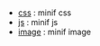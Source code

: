 #   
-   [css](https://github.com/jakubpawlowicz/clean-css) : minif css
-   [js](https://github.com/mishoo/UglifyJS)    :   minif js
-   [image](https://github.com/imagemin/imagemin)   :   minif image

